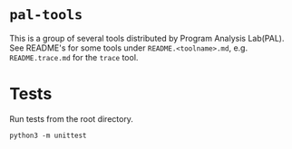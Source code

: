 # `pal-tools`

This is a group of several tools distributed by Program Analysis Lab(PAL).
See README's for some tools under `README.<toolname>.md`, e.g. `README.trace.md` for the `trace` tool.

# Tests

Run tests from the root directory.

```
python3 -m unittest
```

